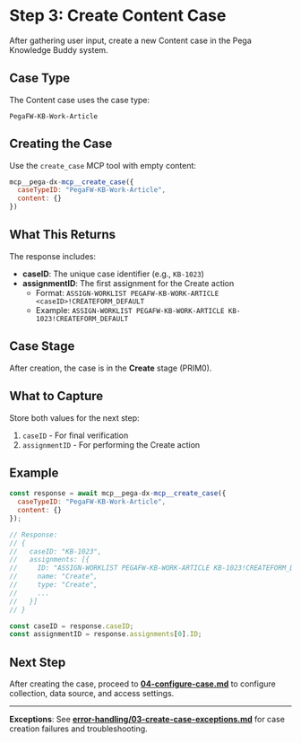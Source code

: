 # Step 3: Create Content Case

After gathering user input, create a new Content case in the Pega Knowledge Buddy system.

## Case Type

The Content case uses the case type:
```
PegaFW-KB-Work-Article
```

## Creating the Case

Use the `create_case` MCP tool with empty content:

```javascript
mcp__pega-dx-mcp__create_case({
  caseTypeID: "PegaFW-KB-Work-Article",
  content: {}
})
```

## What This Returns

The response includes:
- **caseID**: The unique case identifier (e.g., `KB-1023`)
- **assignmentID**: The first assignment for the Create action
  - Format: `ASSIGN-WORKLIST PEGAFW-KB-WORK-ARTICLE <caseID>!CREATEFORM_DEFAULT`
  - Example: `ASSIGN-WORKLIST PEGAFW-KB-WORK-ARTICLE KB-1023!CREATEFORM_DEFAULT`

## Case Stage

After creation, the case is in the **Create** stage (PRIM0).

## What to Capture

Store both values for the next step:
1. `caseID` - For final verification
2. `assignmentID` - For performing the Create action

## Example

```javascript
const response = await mcp__pega-dx-mcp__create_case({
  caseTypeID: "PegaFW-KB-Work-Article",
  content: {}
});

// Response:
// {
//   caseID: "KB-1023",
//   assignments: [{
//     ID: "ASSIGN-WORKLIST PEGAFW-KB-WORK-ARTICLE KB-1023!CREATEFORM_DEFAULT",
//     name: "Create",
//     type: "Create",
//     ...
//   }]
// }

const caseID = response.caseID;
const assignmentID = response.assignments[0].ID;
```

## Next Step

After creating the case, proceed to **[04-configure-case.md](./04-configure-case.md)** to configure collection, data source, and access settings.

---

**Exceptions**: See **[error-handling/03-create-case-exceptions.md](error-handling/03-create-case-exceptions.md)** for case creation failures and troubleshooting.
